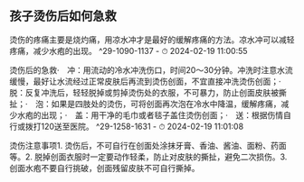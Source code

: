 ## 孩子烫伤后如何急救


烫伤的疼痛主要是烧灼痛，用凉水冲才是最好的缓解疼痛的方法。凉水冲可以减轻疼痛，减少水疱的出现。 ^29-1090-1137
    - ⏱ 2024-02-19 11:00:55 

烫伤后的急救·　冲：用流动的冷水冲洗伤口，时间20～30分钟。冲洗时注意水流缓慢，最好让水流经过正常皮肤后再流到烫伤创面，不宜直接冲洗烫伤创面；·　脱：反复冲洗后，轻轻脱掉或剪掉烫伤处的衣服，不可暴力，防止创面皮肤被撕扯；·　泡：如果是四肢处的烫伤，可将创面再次泡在冷水中降温，缓解疼痛，减少水疱的出现；·　盖：用干净的毛巾或者毯子盖住烫伤创面；·　送：根据伤情自行或拨打120送至医院。 ^29-1258-1631
    - ⏱ 2024-02-19 11:01:08 

烫伤注意事项1. 烫伤后，不可自行在创面处涂抹牙膏、香油、酱油、面粉、药面等。2. 脱掉创面衣服时一定要动作轻柔，防止对皮肤的撕扯，避免二次损伤。3. 创面水疱不要自行挑破，创面残留皮肤不可自行撕掉。